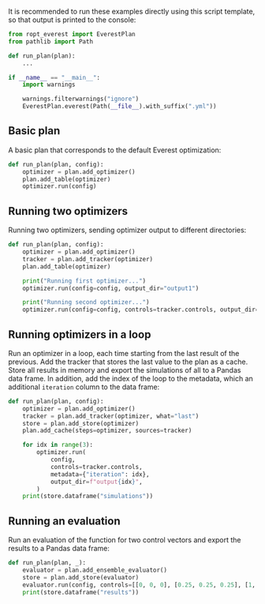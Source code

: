It is recommended to run these examples directly using this script template, so
that output is printed to the console:

```py
from ropt_everest import EverestPlan
from pathlib import Path

def run_plan(plan):
    ...

if __name__ == "__main__":
    import warnings

    warnings.filterwarnings("ignore")
    EverestPlan.everest(Path(__file__).with_suffix(".yml"))
```

## Basic plan
A basic plan that corresponds to the default Everest optimization:

```py
def run_plan(plan, config):
    optimizer = plan.add_optimizer()
    plan.add_table(optimizer)
    optimizer.run(config)
```

## Running two optimizers
Running two optimizers, sending optimizer output to different directories:

```py
def run_plan(plan, config):
    optimizer = plan.add_optimizer()
    tracker = plan.add_tracker(optimizer)
    plan.add_table(optimizer)

    print("Running first optimizer...")
    optimizer.run(config=config, output_dir="output1")

    print("Running second optimizer...")
    optimizer.run(config=config, controls=tracker.controls, output_dir="output2")
```

## Running optimizers in a loop
Run an optimizer in a loop, each time starting from the last result of the
previous. Add the tracker that stores the last value to the plan as a cache.
Store all results in memory and export the simulations of all to a Pandas data
frame. In addition, add the index of the loop to the metadata, which an
additional `iteration` column to the data frame:

```py
def run_plan(plan, config):
    optimizer = plan.add_optimizer()
    tracker = plan.add_tracker(optimizer, what="last")
    store = plan.add_store(optimizer)
    plan.add_cache(steps=optimizer, sources=tracker)

    for idx in range(3):
        optimizer.run(
            config,
            controls=tracker.controls,
            metadata={"iteration": idx},
            output_dir=f"output{idx}",
        )
    print(store.dataframe("simulations"))
```

## Running an evaluation
Run an evaluation of the function for two control vectors and export the results
to a Pandas data frame:

```py
def run_plan(plan, _):
    evaluator = plan.add_ensemble_evaluator()
    store = plan.add_store(evaluator)
    evaluator.run(config, controls=[[0, 0, 0], [0.25, 0.25, 0.25], [1, 1, 1]])
    print(store.dataframe("results"))
```